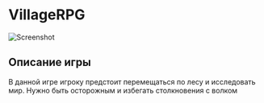 # VillageRPG
![Screenshot](https://sun9-55.userapi.com/impg/lQ2j6NK8e9Qs-JbxXSlgabMY3Vu5H50NvIj1nQ/6n9UwsNE3n8.jpg?size=1092x882&quality=96&sign=6d806ac6511b3cc6095b8fc66df0ba87&type=album)
## Описание игры
В данной игре игроку предстоит перемещаться по лесу и исследовать мир. Нужно быть осторожным и избегать столкновения с волком
